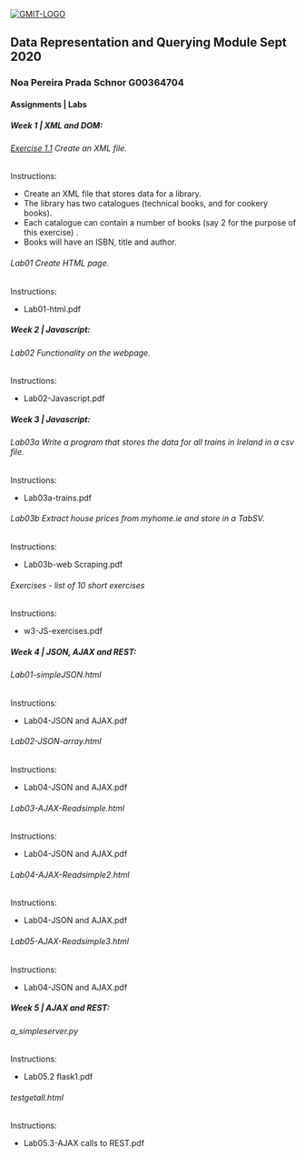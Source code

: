 <a href="https://ibb.co/Mnc0wdk"><img src="https://i.ibb.co/dBPYCZ4/GMIT-LOGO.png" alt="GMIT-LOGO" border="0" /></a>

## Data Representation and Querying Module Sept 2020

### Noa Pereira Prada Schnor  G00364704

#### Assignments | Labs

##### Week 1 | XML and DOM: 

###### [Exercise 1.1](https://github.com/npradaschnor/dataRepresentation/blob/master/wk1%20-%20XML%2C%20HTML%2C%20DOM/WK1-XML-LIBRARY.xml) Create an XML file. 
Instructions:
- Create an XML file that stores data for a library. 
- The library has two catalogues (technical books, and for cookery books).
- Each catalogue can contain a number of books (say 2 for the purpose of this exercise) . 
- Books will have an ISBN, title and author.

###### Lab01 Create HTML page.
Instructions:
- Lab01-html.pdf

##### Week 2 | Javascript: 

###### Lab02 Functionality	on	the	webpage.
Instructions:
- Lab02-Javascript.pdf

##### Week 3 | Javascript: 

###### Lab03a Write a program that stores the data for all trains in Ireland in a csv file.
Instructions:
- Lab03a-trains.pdf

###### Lab03b Extract house prices from myhome.ie and store in a TabSV.
Instructions:
- Lab03b-web Scraping.pdf

###### Exercises - list of 10 short exercises
Instructions:
- w3-JS-exercises.pdf

##### Week 4 | JSON, AJAX and REST:

###### Lab01-simpleJSON.html
Instructions:
- Lab04-JSON and AJAX.pdf

###### Lab02-JSON-array.html
Instructions:
- Lab04-JSON and AJAX.pdf

###### Lab03-AJAX-Readsimple.html
Instructions:
- Lab04-JSON and AJAX.pdf

###### Lab04-AJAX-Readsimple2.html
Instructions:
- Lab04-JSON and AJAX.pdf

###### Lab05-AJAX-Readsimple3.html
Instructions:
- Lab04-JSON and AJAX.pdf

##### Week 5 | AJAX and REST:

###### a_simpleserver.py
Instructions:
- Lab05.2 flask1.pdf

###### testgetall.html
Instructions:
- Lab05.3-AJAX calls to REST.pdf
